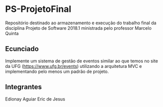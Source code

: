 # PS-ProjetoFinal

Repositório destinado ao armazenamento e execução do trabalho final da disciplina Projeto de Software 2018.1 ministrada pelo professor Marcelo Quinta

## Ecunciado
Implemente um sistema de gestão de eventos similar ao que temos no site da UFG (https://www.ufg.br/events) utilizando a arquitetura MVC e implementando pelo menos um padrão de projeto.

## Integrantes

Edionay Aguiar
Eric de Jesus